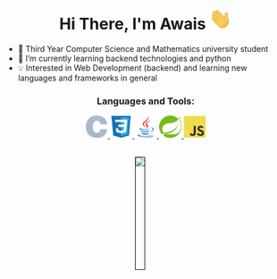 <h1 align="Center">Hi There, I'm Awais <img src="https://raw.githubusercontent.com/ABSphreak/ABSphreak/master/gifs/Hi.gif" width="40px" /> </h1>

- 💼 Third Year Computer Science and Mathematics university student
- 🌱 I’m currently learning backend technologies and python
- 💡 Interested in Web Development (backend) and learning new languages and frameworks in general


<h3 align="center">Languages and Tools:</h3>

<p align="center"> 
    <a href="https://en.cppreference.com/w/c" target="_blank" rel="noreferrer">
  <img src="https://raw.githubusercontent.com/devicons/devicon/master/icons/c/c-original.svg" alt="C language" width="40" height="40"/>
</a>
<a href="https://developer.mozilla.org/en-US/docs/Web/CSS" target="_blank" rel="noreferrer">
  <img src="https://raw.githubusercontent.com/devicons/devicon/master/icons/css3/css3-original.svg" alt="css" width="40" height="40"/> 
</a>
<a href="https://www.java.com" target="_blank" rel="noreferrer">
    <img src="https://raw.githubusercontent.com/devicons/devicon/master/icons/java/java-original.svg" alt="java" width="40" height="40"/> 
</a>

<a href="https://spring.io/" target="_blank" rel="noreferrer">
    <img src="https://raw.githubusercontent.com/devicons/devicon/master/icons/spring/spring-original.svg" alt="spring" width="40" height="40"/>
</a>

<a href="https://developer.mozilla.org/en-US/docs/Web/JavaScript" target="_blank" rel="noreferrer">
  <img src="https://raw.githubusercontent.com/devicons/devicon/master/icons/javascript/javascript-original.svg" alt="javascript" width="40" height="40"/> 
</a>
</p>

<br>

<div align="center" style="display: flex; justify-content: center; align-items: center;">

  <img src="https://github-readme-stats.vercel.app/api/top-langs/?username=aw4is&theme=tokyonight&layout=compact" style="height: 200px; border: 1px solid black; margin-right: 20px;"/>
  
</div>




<!---
Aw4is/Aw4is is a ✨ special ✨ repository because its `README.md` (this file) appears on your GitHub profile.
You can click the Preview link to take a look at your changes.
--->
